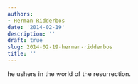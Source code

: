 ```yaml
---
authors:
- Herman Ridderbos
date: '2014-02-19'
description: ''
draft: true
slug: 2014-02-19-herman-ridderbos
title: ''
---
```

he ushers in the world of the resurrection.



